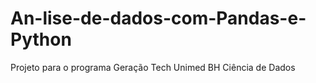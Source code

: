 # An-lise-de-dados-com-Pandas-e-Python
Projeto para o programa Geração Tech Unimed BH Ciência de Dados
